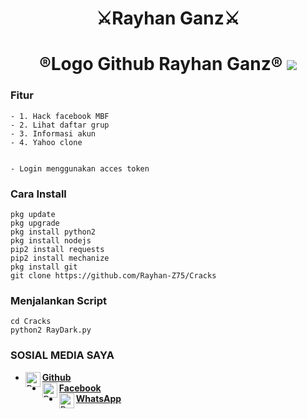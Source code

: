 
<h1 align="center">
    ⚔️Rayhan Ganz⚔️
</h1>
<h1 align="center">
  ®️Logo Github Rayhan Ganz®️

<img src="https://github.com/Rayhan-Z75/Cracks/blob/main/logo_Rayhan-Z75.png" />

### Fitur
```
- 1. Hack facebook MBF
- 2. Lihat daftar grup
- 3. Informasi akun
- 4. Yahoo clone


- Login menggunakan acces token

```
### Cara Install
```
pkg update
pkg upgrade
pkg install python2
pkg install nodejs
pip2 install requests
pip2 install mechanize
pkg install git
git clone https://github.com/Rayhan-Z75/Cracks
```
### Menjalankan Script
```
cd Cracks
python2 RayDark.py
```
### SOSIAL MEDIA SAYA
* [<img alt="Rayhan Github" align="left" width="24px" src="https://cdn.jsdelivr.net/npm/simple-icons@v3/icons/github.svg" /> <b>Github</b>](https://github.com/Rayhan-Z75/)<br />
* [<img alt="Rayhan Facebook" align="left" width="24px" src="https://cdn.jsdelivr.net/npm/simple-icons@v3/icons/facebook.svg" /> <b>Facebook</b>](https://www.facebook.com/RayhanGanzRGZ)<br />
* [<img alt="Rayhan Whatsapp" align="left" width="24px" src="https://cdn.jsdelivr.net/npm/simple-icons@v3/icons/whatsapp.svg" /> <b>WhatsApp</b>](https://wa.me/6285260979370?text=Asalamualaikum+Bang)<br />

